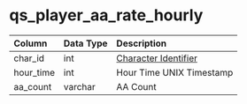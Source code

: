 # qs\_player\_aa\_rate\_hourly

| Column | Data Type | Description |
| :--- | :--- | :--- |
| char\_id | int | [Character Identifier](https://github.com/EQEmu/docs-db-schema/tree/774e95edd473c84dafd6fe13b9b699f6b84a7ce8/docs/schema/categories/query_server/character_data.md) |
| hour\_time | int | Hour Time UNIX Timestamp |
| aa\_count | varchar | AA Count |

